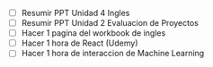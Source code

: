 - [ ] Resumir PPT Unidad 4 Ingles
- [ ] Resumir PPT Unidad 2 Evaluacion de Proyectos
- [ ] Hacer 1 pagina del workbook de ingles
- [ ] Hacer 1 hora de React (Udemy)
- [ ] Hacer 1 hora de interaccion de Machine Learning